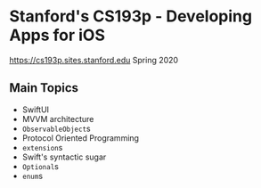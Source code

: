 
# Stanford's CS193p - Developing Apps for iOS
<https://cs193p.sites.stanford.edu> Spring 2020

## Main Topics
- SwiftUI
- MVVM architecture
- `ObservableObject`s
- Protocol Oriented Programming
- `extension`s
- Swift's syntactic sugar
- `Optional`s
- `enum`s
